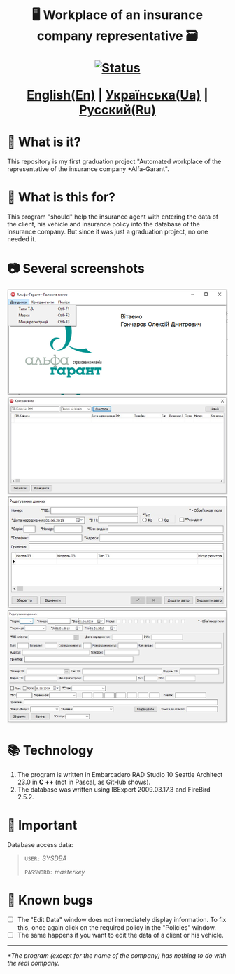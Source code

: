 <h1 align="center"> 🖥 Workplace of an insurance company representative 🗃

[![Status](https://img.shields.io/badge/Development%20status-Stopped-red)]()

<u>English(En)</u>
|
<a href="README-ua.md">Українська(Ua)</a>
|
<a href="README-ru.md">Русский(Ru)</a>

</h1>

# 🤔 What is it?

This repository is my first graduation project "Automated workplace of the representative of the insurance company \*Alfa-Garant".

# 🤨 What is this for?

This program "should" help the insurance agent with entering the data of the client, his vehicle and insurance policy into the database of the insurance company. But since it was just a graduation project, no one needed it.

# 📷 Several screenshots

![Main menu](screenshots/Screenshot3.jpg)
![List of clients](screenshots/Screenshot4.jpg)
![Editing the data of the client and his vehicle](screenshots/Screenshot2.jpg)
![Editing insurance policy data](screenshots/Screenshot1.jpg)

# 📚 Technology

1. The program is written in Embarcadero RAD Studio 10 Seattle Architect 23.0 in **C ++** (not in Pascal, as GitHub shows).
2. The database was written using IBExpert 2009.03.17.3 and FireBird 2.5.2.

# 👀 Important

Database access data:

> `USER:` _SYSDBA_
>
> `PASSWORD:` _masterkey_

# 🎁 Known bugs

- [ ] The "Edit Data" window does not immediately display information. To fix this, once again click on the required policy in the "Policies" window.
- [ ] The same happens if you want to edit the data of a client or his vehicle.

---

_\*The program (except for the name of the company) has nothing to do with the real company._
